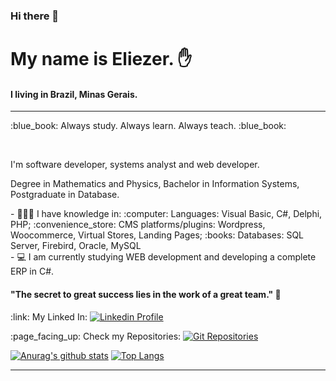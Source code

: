 <!-- <img src="https://user-images.githubusercontent.com/68889180/95789465-f429ee00-0cb3-11eb-8415-0ae6a8811bc1.png" alt="Cl-415 Plane 3D" width="300px" align="right"/> -->

### Hi there 👋


# My name is Eliezer. :raised_hand:
#### I living in Brazil, Minas Gerais.
---
<p>:blue_book: Always study. Always learn. Always teach. :blue_book:</p>
<br>
<p>I'm software developer, systems analyst and web developer.
<p>Degree in Mathematics and Physics, Bachelor in Information Systems, Postgraduate in Database.
<p>
- 👨🏻‍💻 I have knowledge in:
     :computer: Languages: Visual Basic, C#, Delphi, PHP; 
     :convenience_store: CMS platforms/plugins: Wordpress, Woocommerce, Virtual Stores, Landing Pages; 
     :books: Databases: SQL Server, Firebird, Oracle, MySQL <br>
- 💻 I am currently studying WEB development and developing a complete ERP in C#.
<p>

#### "The secret to great success lies in the work of a great team." 🧠

 <p>:link: My Linked In: <a href="https://www.linkedin.com/in/eliezerladeira/"><img src="https://img.shields.io/badge/-LinkedIn-blue" alt="Linkedin Profile" /></a> </p>
 <p>:page_facing_up: Check my Repositories: <a href="https://github.com/eliezerladeira?tab=repositories"><img src="https://img.shields.io/badge/GitHub-Repositories-DarkGreen" alt="Git Repositories" /></a> </p>
</p>

[![Anurag's github stats](https://github-readme-stats.vercel.app/api?username=eliezerladeira)](https://github.com/anuraghazra/github-readme-stats)
[![Top Langs](https://github-readme-stats.vercel.app/api/top-langs/?username=eliezerladeira&layout=compact)](https://github.com/anuraghazra/github-readme-stats)

---

<!--
**eliezerladeira/eliezerladeira** is a ✨ _special_ ✨ repository because its `README.md` (this file) appears on your GitHub profile.

Here are some ideas to get you started:

- 🔭 I’m currently working on ...
- 🌱 I’m currently learning ...
- 👯 I’m looking to collaborate on ...
- 🤔 I’m looking for help with ...
- 💬 Ask me about ...
- 📫 How to reach me: ...
- 😄 Pronouns: ...
- ⚡ Fun fact: ...
-->
